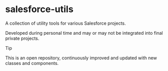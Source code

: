 # salesforce-utils
A collection of utility tools for various Salesforce projects.

Developed during personal time and may or may not be integrated into final private projects.

> [!TIP] 
> This is an open repository, continuously improved and updated with new classes and components.
